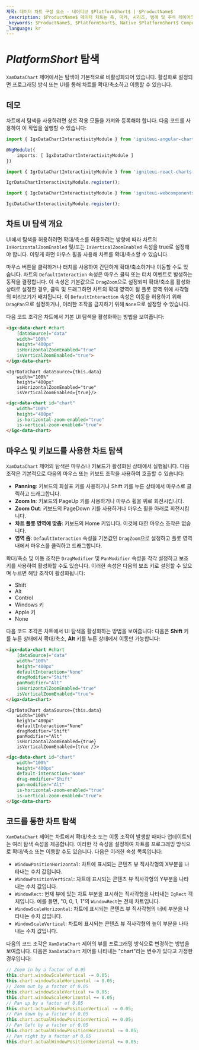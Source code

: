 ```yaml
---
제목: 데이터 차트 구성 요소 - 네이티브 $PlatformShort$ | $ProductName$
_description: $ProductName$ 데이터 차트는 축, 마커, 시리즈, 범례 및 주석 레이어의 모듈 식 디자인을 제공하는 차트 구성 요소입니다. 이 차트를 사용하면 동일한 차트 영역에 이러한 시각적 요소의 인스턴스를 여러 개 만들어 복합 차트 뷰를 만들 수 있습니다.
_keywords: $ProductName$, $PlatformShort$, Native $PlatformShort$ Components Suite, Native $PlatformShort$ Controls, Native $PlatformShort$ Components, Native $PlatformShort$ Components Library, $PlatformShort$ Chart, $PlatformShort$ Chart Control, $PlatformShort$ Chart Example, $PlatformShort$ Chart Component, $PlatformShort$ Data Chart
_language: kr
---
```

# $PlatformShort$ 탐색

`XamDataChart` 제어에서는 탐색이 기본적으로 비활성화되어 있습니다. 활성화로 설정되면 프로그래밍 방식 또는 UI를 통해 차트를 확대/축소하고 이동할 수 있습니다.

## 데모


<code-view style="height: 500px" 
           data-demos-base-url="{environment:dvDemosBaseUrl}" 
           iframe-src="{environment:dvDemosBaseUrl}/charts/data-chart-chart-navigation" >
</code-view>


<div class="divider--half"></div>

차트에서 탐색을 사용하려면 상호 작용 모듈을 가져와 등록해야 합니다. 다음 코드를 사용하여 이 작업을 실행할 수 있습니다:

```ts
import { IgxDataChartInteractivityModule } from 'igniteui-angular-charts';

@NgModule({
    imports: [ IgxDataChartInteractivityModule ]
})
```

```ts
import { IgrDataChartInteractivityModule } from 'igniteui-react-charts';

IgrDataChartInteractivityModule.register();
```

```ts
import { IgcDataChartInteractivityModule } from 'igniteui-webcomponents-charts';

IgcDataChartInteractivityModule.register();
```

## 차트 UI 탐색 개요

UI에서 탐색을 허용하려면 확대/축소를 허용하려는 방향에 따라 차트의 `IsHorizontalZoomEnabled` 및/또는 `IsVerticalZoomEnabled` 속성을 true로 설정해야 합니다. 이렇게 하면 마우스 휠을 사용해 차트를 확대/축소할 수 있습니다.

마우스 버튼을 클릭하거나 터치를 사용하여 간단하게 확대/축소하거나 이동할 수도 있습니다. 차트의 `DefaultInteraction` 속성은 마우스 클릭 또는 터치 이벤트로 발생하는 동작을 결정합니다. 이 속성은 기본값으로 `DragZoom`으로 설정되며 확대/축소를 활성화 상태로 설정한 경우, 클릭 및 드래그하면 차트의 확대 영역이 될 플롯 영역 위에 사각형의 미리보기가 배치됩니다. 이 `DefaultInteraction` 속성은 이동을 허용하기 위해 `DragPan`으로 설정하거나, 이러한 조작을 금지하기 위해 `None`으로 설정할 수 있습니다.

다음 코드 조각은 차트에서 기본 UI 탐색을 활성화하는 방법을 보여줍니다:

```html
<igx-data-chart #chart
    [dataSource]="data"
    width="100%"
    height="400px"
    isHorizontalZoomEnabled="true"
    isVerticalZoomEnabled="true">
</igx-data-chart>
```

```tsx
<IgrDataChart dataSource={this.data}
    width="100%"
    height="400px"
    isHorizontalZoomEnabled="true"
    isVerticalZoomEnabled={true}/>
```

```html
<igc-data-chart id="chart"
    width="100%"
    height="400px"
    is-horizontal-zoom-enabled="true"
    is-vertical-zoom-enabled="true">
</igc-data-chart>
```

## 마우스 및 키보드를 사용한 차트 탐색

`XamDataChart` 제어의 탐색은 마우스나 키보드가 활성화된 상태에서 실행됩니다. 다음 조작은 기본적으로 다음의 마우스 또는 키보드 조작을 사용하여 호출할 수 있습니다:

- **Panning**: 키보드의 화살표 키를 사용하거나 Shift 키를 누른 상태에서 마우스로 클릭하고 드래그합니다.
- **Zoom In**: 키보드의 PageUp 키를 사용하거나 마우스 휠을 위로 회전시킵니다.
- **Zoom Out**: 키보드의 PageDown 키를 사용하거나 마우스 휠을 아래로 회전시킵니다.
- **차트 플롯 영역에 맞춤**: 키보드의 Home 키입니다. 이것에 대한 마우스 조작은 없습니다.
- **영역 줌**: `DefaultInteraction` 속성을 기본값인 `DragZoom`으로 설정하고 플롯 영역 내에서 마우스를 클릭하고 드래그합니다.

확대/축소 및 이동 조작은 `DragModifier` 및 `PanModifier` 속성을 각각 설정하고 보조 키를 사용하여 활성화할 수도 있습니다. 이러한 속성은 다음의 보조 키로 설정할 수 있으며 누르면 해당 조작이 활성화됩니다:

- Shift
- Alt
- Control
- Windows 키
- Apple 키
- None

다음 코드 조각은 차트에서 UI 탐색을 활성화하는 방법을 보여줍니다: 다음은 **Shift** 키를 누른 상태에서 확대/축소, **Alt** 키를 누른 상태에서 이동만 가능합니다:

```html
<igx-data-chart #chart
    [dataSource]="data"
    width="100%"
    height="400px"
    defaultInteraction="None"
    dragModifier="Shift"
    panModifier="Alt"
    isHorizontalZoomEnabled="true"
    isVerticalZoomEnabled="true">
</igx-data-chart>
```

```tsx
<IgrDataChart dataSource={this.data}
    width="100%"
    height="400px"
    defaultInteraction="None"
    dragModifier="Shift"
    panModifier="Alt"
    isHorizontalZoomEnabled={true}
    isVerticalZoomEnabled={true /}>
```

```html
<igc-data-chart id="chart"
    width="100%"
    height="400px"
    default-interaction="None"
    drag-modifier="Shift"
    pan-modifier="Alt"
    is-horizontal-zoom-enabled="true"
    is-vertical-zoom-enabled="true">
</igc-data-chart>
```

<!-- ## Chart Navigation with Overview Plus Detail Pane

In the `XamDataChart` control, there is an overlaid control that allows navigation. This control supports a preview of most supported series types as well as all navigation methods described above. This overlay is the overview plus detail pane, and it can be enabled by setting the `overviewPlusDetailPaneVisibility` property.

The following is a summary of the operations a user can carry out with the overview plus detail pane:

- `Zoom a chart incrementally`: Use the mouse wheel or the zoom in/out buttons of the overview plus detail pane.
- `Zoom a chart to a specific level`: Use the zoom slider of the overview plus detail pane.
- `Reset a chart to 100% zoom level`: Use the zoom reset button of the overview plus detail pane.
- `Pan chart in all directions`: Click and drag the window rectangle inside of the preview plot area on the overview plus detail pane.
- `Pan to a specific region of the chart`: Clicking outside of the window rectangle inside of the preview area will move the window rectangle to that area.
- `Change mouse drag interaction in the chart`: Use the cursor button on the overview plus detail pane. This will switch between panning and drag zooming with the mouse.

The following code snippet demonstrates how to enable the overview plus detail pane:

```html
// TODO
```

```tsx
<IgrDataChart dataSource={this.data}
    width="100%"
    height="400px"
    overviewPlusDetailPaneVisibility="Visible">
</IgrDataChart>
``` -->

## 코드를 통한 차트 탐색

`XamDataChart` 제어는 차트에서 확대/축소 또는 이동 조작이 발생할 때마다 업데이트되는 여러 탐색 속성을 제공합니다. 이러한 각 속성을 설정하여 차트를 프로그래밍 방식으로 확대/축소 또는 이동할 수도 있습니다. 다음은 이러한 속성 목록입니다:

- `WindowPositionHorizontal`: 차트에 표시되는 콘텐츠 뷰 직사각형의 X부분을 나타내는 수치 값입니다.
- `WindowPositionVertical`: 차트에 표시되는 콘텐츠 뷰 직사각형의 Y부분을 나타내는 수치 값입니다.
- `WindowRect`: 현재 뷰에 있는 차트 부분을 표시하는 직사각형을 나타내는 `IgRect` 객체입니다. 예를 들면, "0, 0, 1, 1"의 `WindowRect`는 전체 차트입니다.
- `WindowScaleHorizontal`: 차트에 표시되는 콘텐츠 뷰 직사각형의 너비 부분을 나타내는 수치 값입니다.
- `WindowScaleVertical`: 차트에 표시되는 콘텐츠 뷰 직사각형의 높이 부분을 나타내는 수치 값입니다.

다음의 코드 조각은 `XamDataChart` 제어의 뷰를 프로그래밍 방식으로 변경하는 방법을 보여줍니다. 다음은 `XamDataChart` 제어를 나타내는 "chart"라는 변수가 있다고 가정한 경우입니다:

```ts
// Zoom in by a factor of 0.05
this.chart.windowScaleVertical -= 0.05;
this.chart.windowScaleHorizontal -= 0.05;
// Zoom out by a factor of 0.05
this.chart.windowScaleVertical += 0.05;
this.chart.windowScaleHorizontal += 0.05;
// Pan up by a factor of 0.05
this.chart.actualWindowPositionVertical -= 0.05;
// Pan down by a factor of 0.05
this.chart.actualWindowPositionVertical += 0.05;
// Pan left by a factor of 0.05
this.chart.actualWindowPositionHorizontal -= 0.05;
// Pan right by a factor of 0.05
this.chart.actualWindowPositionHorizontal += 0.05;
```
